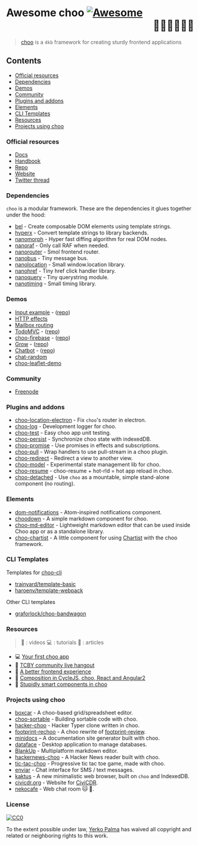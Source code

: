 # Awesome choo [![Awesome](https://cdn.rawgit.com/sindresorhus/awesome/d7305f38d29fed78fa85652e3a63e154dd8e8829/media/badge.svg)](https://github.com/sindresorhus/awesome) <div align="right">:steam_locomotive::train::train::train::train::train:</div>

> [choo](https://choo.io/) is a `4kb` framework for creating
> sturdy frontend applications

## Contents

- [Official resources](#official-resources)
- [Dependencies](#dependencies)
- [Demos](#demos)
- [Community](#community)
- [Plugins and addons](#plugins-and-addons)
- [Elements](#elements)
- [CLI Templates](#cli-templates)
- [Resources](#resources)
- [Projects using choo](#projects-using-choo)

### Official resources

- [Docs](https://github.com/yoshuawuyts/choo/blob/master/README.md)
- [Handbook](https://github.com/yoshuawuyts/choo-handbook)
- [Repo](https://github.com/yoshuawuyts/choo)
- [Website](https://choo.io/)
- [Twitter thread](https://twitter.com/yoshuawuyts/status/730087077803528193)

### Dependencies
`choo` is a modular framework. These are the dependencies it glues together
under the hood:

- [bel](https://github.com/shama/bel) - Create composable DOM elements using
  template strings.
- [hyperx](https://github.com/substack/hyperx) - Convert template strings to
  library backends.
- [nanomorph](https://github.com/choojs/nanomorph) - Hyper fast diffing algorithm for real DOM nodes.
- [nanoraf](https://github.com/yoshuawuyts/nanoraf) - Only call RAF when needed.
- [nanorouter](https://github.com/choojs/nanorouter) - Smol frontend router.
- [nanobus](https://github.com/choojs/nanobus) - Tiny message bus.
- [nanolocation](https://github.com/choojs/nanolocation) - Small window.location library.
- [nanohref](https://github.com/choojs/nanohref) - Tiny href click handler library.
- [nanoquery](https://github.com/choojs/nanoquery) - Tiny querystring module.
- [nanotiming](https://github.com/choojs/nanotiming) - Small timing library.

### Demos

- [Input example](http://requirebin.com/?gist=e589473373b3100a6ace29f7bbee3186) - ([repo](https://github.com/yoshuawuyts/choo/tree/master/examples/title))
- [HTTP effects](https://hyperdev.com/#!/project/fork-fang)
- [Mailbox routing](https://github.com/yoshuawuyts/choo/tree/master/examples/mailbox)
- [TodoMVC](http://shuheikagawa.com/todomvc-choo) - ([repo](https://github.com/shuhei/todomvc-choo))
- [choo-firebase](https://choo-firebase-2ec21.firebaseapp.com) - ([repo](https://github.com/mw222rs/choo-firebase))
- [Grow](https://grow.static.land) - ([repo](https://github.com/sethvincent/grow))
- [Chatbot](http://chootbot.herokuapp.com) - ([repo](https://github.com/plaey/chatbot))
- [chat-random](https://github.com/akiva/chat-random)
- [choo-leaflet-demo](https://github.com/timwis/choo-leaflet-demo)

### Community

- [Freenode](https://webchat.freenode.net/?channels=choo)

### Plugins and addons

- [choo-location-electron](https://github.com/bcomnes/choo-location-electron) - Fix `choo`'s router in electron.
- [choo-log](https://github.com/yoshuawuyts/choo-log) - Development logger for choo.
- [choo-test](https://github.com/mantoni/choo-test) - Easy choo app unit testing.
- [choo-persist](https://github.com/yoshuawuyts/choo-persist/) - Synchronize choo state with indexedDB.
- [choo-promise](https://github.com/rahatarmanahmed/choo-promise) - Use promises in effects and subscriptions.
- [choo-pull](https://github.com/yoshuawuyts/choo-pull) - Wrap handlers to use pull-stream in a choo plugin.
- [choo-redirect](https://github.com/yoshuawuyts/choo-redirect) - Redirect a view to another view.
- [choo-model](https://github.com/yoshuawuyts/choo-model) - Experimental state management lib for choo.
- [choo-resume](https://github.com/bengourley/choo-resume) - choo-resume + hot-rld = hot app reload in choo.
- [choo-detached](https://github.com/graforlock/choo-detached) - Use `choo` as a mountable, simple stand-alone component (no routing).

### Elements

- [dom-notifications](https://github.com/finnp/dom-notifications) - Atom-inspired notifications component.
- [choodown](https://github.com/trainyard/choodown) - A simple markdown component for choo.
- [choo-md-editor](https://github.com/dbtek/choo-md-editor) - Lightweight markdown editor that can be used inside Choo app or as a standalone library.
- [choo-chartist](https://github.com/rexmortus/choo-chartist) - A little component for using [Chartist](https://gionkunz.github.io/chartist-js/) with the choo framework.

### CLI Templates

Templates for [choo-cli](https://github.com/trainyard/choo-cli)

- [trainyard/template-basic](https://github.com/trainyard/template-basic)
- [haroenv/template-webpack](https://github.com/haroenv/template-webpack)

Other CLI templates 
- [graforlock/choo-bandwagon](https://github.com/graforlock/choo-bandwagon)

### Resources
> :movie_camera: : videos
> :computer: : tutorials
> :book: : articles

- :computer: [Your first choo app](https://yoshuawuyts.gitbooks.io/choo/content/02_your_first_app.html)
- :movie_camera: [TCBY community live hangout](https://www.youtube.com/watch?v=a97Mw2z1SAI)
- :book: [A better frontend experience](https://medium.com/@yoshuawuyts/a-better-frontend-experience-7b0498c85658)
- :book: [Composition in CycleJS, choo, React and Angular2](http://blog.krawaller.se/posts/composition-in-cyclejs-choo-react-and-angular2)
- :book: [Stupidly smart components in choo](http://blog.krawaller.se/posts/stupidly-smart-components-in-choo)

### Projects using choo

- [boxcar](https://github.com/toddself/boxcar) - A choo-based grid/spreadsheet editor.
- [choo-sortable](https://github.com/willkessler/choo-sortable) - Building sortable code with choo.
- [hacker-choo](https://github.com/mw222rs/hacker-choo) - Hacker Typer clone written in choo.
- [footprint-rechoo](https://github.com/npeihl/footprint-rechoo) - A choo rewrite of [footprint-review](http://github.com/sjcgis/footprint-review).
- [minidocs](https://github.com/freeman-lab/minidocs) – A documentation site generator built with choo.
- [dataface](https://github.com/timwis/dataface) - Desktop application to manage databases.
- [BlankUp](https://github.com/HoverBaum/BlankUp-Electron) - Multiplatform markdown editor.
- [hackernews-choo](https://github.com/kvnneff/hackernews-choo) - A Hacker News reader built with choo.
- [tic-tac-choo](https://github.com/YerkoPalma/tic-tac-toe) - Progressive tic tac toe game, made with choo.
- [enviar](https://github.com/timwis/enviar) - Chat interface for SMS / text messages.
- [kaktus](https://github.com/kaktus/kaktus) - A new minimalistic web browser, built on `choo` and IndexedDB.
- [civicdr.org](https://github.com/CiviCDR/civicdr.org) - Website for [CiviCDR](https://civicdr.org/).
- [nekocafe](https://github.com/notenoughneon/nekocafe) - Web chat room :cat: :speech_balloon:.

### License

[![CC0](http://mirrors.creativecommons.org/presskit/buttons/88x31/svg/cc-zero.svg)](https://creativecommons.org/publicdomain/zero/1.0/)

To the extent possible under law, [Yerko Palma](https://github.com/YerkoPalma) has waived all copyright and related or neighboring rights to this work.
